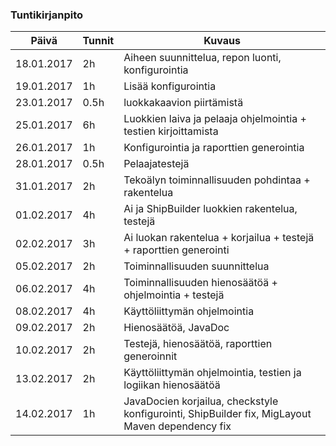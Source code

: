 
### Tuntikirjanpito
Päivä | Tunnit | Kuvaus
--------------- | ----- | ------
18.01.2017 | 2h | Aiheen suunnittelua, repon luonti, konfigurointia
19.01.2017 | 1h | Lisää konfigurointia
23.01.2017 |0.5h| luokkakaavion piirtämistä
25.01.2017 | 6h | Luokkien laiva ja pelaaja ohjelmointia + testien kirjoittamista
26.01.2017 | 1h | Konfigurointia ja raporttien generointia
28.01.2017 |0.5h| Pelaajatestejä
31.01.2017 | 2h | Tekoälyn toiminnallisuuden pohdintaa + rakentelua
01.02.2017 | 4h | Ai ja ShipBuilder luokkien rakentelua, testejä
02.02.2017 | 3h | Ai luokan rakentelua + korjailua + testejä + raporttien generointi
05.02.2017 | 2h | Toiminnallisuuden suunnittelua
06.02.2017 | 4h | Toiminnallisuuden hienosäätöä + ohjelmointia + testejä
08.02.2017 | 4h | Käyttöliittymän ohjelmointia
09.02.2017 | 2h | Hienosäätöä, JavaDoc
10.02.2017 | 2h | Testejä, hienosäätöä, raporttien generoinnit
13.02.2017 | 2h | Käyttöliittymän ohjelmointia, testien ja logiikan hienosäätöä
14.02.2017 | 1h | JavaDocien korjailua, checkstyle konfigurointi, ShipBuilder fix, MigLayout Maven dependency fix
